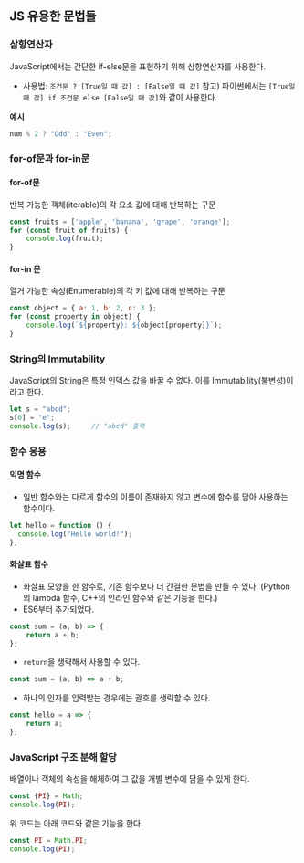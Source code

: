 ## JS 유용한 문법들

### 삼항연산자

JavaScript에서는 간단한 if-else문을 표현하기 위해 삼항연산자를 사용한다.

- 사용법: `조건문 ? [True일 때 값] : [False일 때 값]`
  참고) 파이썬에서는 `[True일 때 값] if 조건문 else [False일 때 값]`와 같이 사용한다.

**예시**

```js
num % 2 ? "Odd" : "Even";
```

### for-of문과 for-in문

#### for-of문

반복 가능한 객체(iterable)의 각 요소 값에 대해 반복하는 구문

```js
const fruits = ['apple', 'banana', 'grape', 'orange'];
for (const fruit of fruits) {
    console.log(fruit);
}
```

#### for-in 문

열거 가능한 속성(Enumerable)의 각 키 값에 대해 반복하는 구문

```js
const object = { a: 1, b: 2, c: 3 };
for (const property in object) {
    console.log(`${property}: ${object[property]}`);
}
```

### String의 Immutability

JavaScript의 String은 특정 인덱스 값을 바꿀 수 없다. 이를 Immutability(불변성)이라고 한다.

```js
let s = "abcd";
s[0] = "e";
console.log(s);		// "abcd" 출력
```

### 함수 응용

#### 익명 함수

- 일반 함수와는 다르게 함수의 이름이 존재하지 않고 변수에 함수를 담아 사용하는 함수이다.

```js
let hello = function () {
  console.log("Hello world!");
};
```

#### 화살표 함수

- 화살표 모양을 한 함수로, 기존 함수보다 더 간결한 문법을 만들 수 있다.
  (Python의 lambda 함수, C++의 인라인 함수와 같은 기능을 한다.)
- ES6부터 추가되었다.

```js
const sum = (a, b) => {
	return a + b;
};
```

- `return`을 생략해서 사용할 수 있다.

```js
const sum = (a, b) => a + b;
```

- 하나의 인자를 입력받는 경우에는 괄호를 생략할 수 있다.

```js
const hello = a => {
	return a;
};
```

### JavaScript 구조 분해 할당

배열이나 객체의 속성을 해체하여 그 값을 개별 변수에 담을 수 있게 한다.

```js
const {PI} = Math;
console.log(PI);
```

위 코드는 아래 코드와 같은 기능을 한다.

```js
const PI = Math.PI;
console.log(PI);
```

